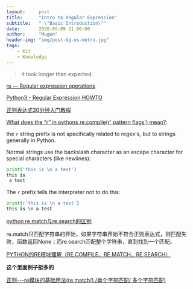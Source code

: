 ```yaml
---
layout:     post
title:      "Intro to Regular Expression"
subtitle:   " \"Basic Introduction\""
date:       2020-05-09 21:00:00
author:     "Mugen"
header-img: "img/post-bg-os-metro.jpg"
tags:
    - Kit
    - Knowledge
---
```


> It took longer than expected.

[re — Regular expression operations](https://docs.python.org/3/library/re.html)

[Python3 - Regular Expression HOWTO](https://docs.python.org/3/howto/regex.html)

[正则表达式30分钟入门教程](https://deerchao.cn/tutorials/regex/regex.htm)

[What does the “r” in pythons re.compile(r' pattern flags') mean?](https://stackoverflow.com/questions/21104476/what-does-the-r-in-pythons-re-compiler-pattern-flags-mean):

the `r` string prefix is not specifically related to regex's, but to strings generally in Python.

Normal strings use the backslash character as an escape character for special characters (like newlines):

```python
print('this is \n a test')
this is 
 a test
```

The `r` prefix tells the interpreter not to do this:

```python
print(r'this is \n a test')
this is \n a test
```

[python re.match与re.search的区别](https://www.cnblogs.com/furuihua/p/11270575.html)

re.match只匹配字符串的开始，如果字符串开始不符合正则表达式，则匹配失败，函数返回None；而re.search匹配整个字符串，直到找到一个匹配。

[PYTHON的RE模块理解（RE.COMPILE、RE.MATCH、RE.SEARCH）](https://www.cnblogs.com/papapython/p/7482349.html)

**这个里面例子挺多的**

[正则---re模块的基础用法(re.match() /单个字符匹配/ 多个字符匹配)](https://blog.csdn.net/chenmozhe22/article/details/80601971)